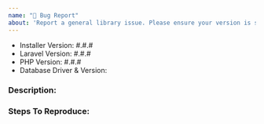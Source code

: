 ```yaml
---
name: "🐛 Bug Report"
about: 'Report a general library issue. Please ensure your version is still supported: https://laravel.com/docs/releases#support-policy'
---
```


- Installer Version: #.#.#
- Laravel Version: #.#.#
- PHP Version: #.#.#
- Database Driver & Version:

### Description:


### Steps To Reproduce:
